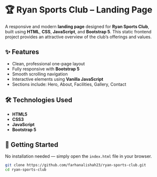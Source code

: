 # 🏆 Ryan Sports Club – Landing Page

A responsive and modern **landing page** designed for **Ryan Sports Club**, built using **HTML**, **CSS**, **JavaScript**, and **Bootstrap 5**. This static frontend project provides an attractive overview of the club’s offerings and values.

## ✨ Features

- Clean, professional one-page layout
- Fully responsive with **Bootstrap 5**
- Smooth scrolling navigation
- Interactive elements using **Vanilla JavaScript**
- Sections include: Hero, About, Facilities, Gallery, Contact

## 🛠️ Technologies Used

- **HTML5**
- **CSS3**
- **JavaScript**
- **Bootstrap 5**

## 🚀 Getting Started

No installation needed — simply open the `index.html` file in your browser.

```bash
git clone https://github.com/farhanalishah23/ryan-sports-club.git
cd ryan-sports-club

